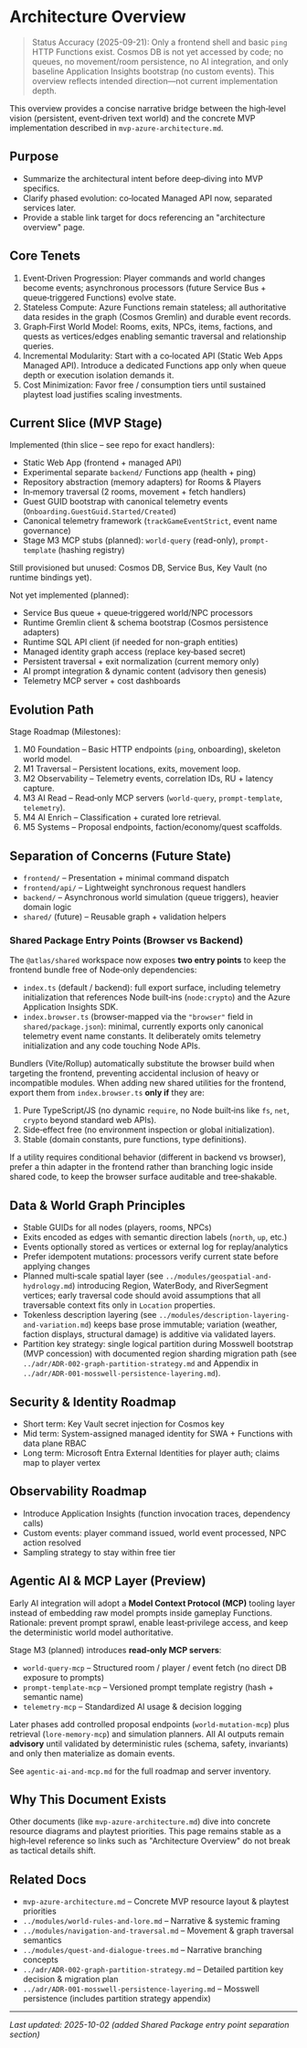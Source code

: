 # Architecture Overview

> Status Accuracy (2025-09-21): Only a frontend shell and basic `ping` HTTP Functions exist. Cosmos DB is not yet accessed by code; no queues, no movement/room persistence, no AI integration, and only baseline Application Insights bootstrap (no custom events). This overview reflects intended direction—not current implementation depth.

This overview provides a concise narrative bridge between the high‑level vision (persistent, event‑driven text world) and the concrete MVP implementation described in `mvp-azure-architecture.md`.

## Purpose

- Summarize the architectural intent before deep‑diving into MVP specifics.
- Clarify phased evolution: co‑located Managed API now, separated services later.
- Provide a stable link target for docs referencing an "architecture overview" page.

## Core Tenets

1. Event‑Driven Progression: Player commands and world changes become events; asynchronous processors (future Service Bus + queue‑triggered Functions) evolve state.
2. Stateless Compute: Azure Functions remain stateless; all authoritative data resides in the graph (Cosmos Gremlin) and durable event records.
3. Graph‑First World Model: Rooms, exits, NPCs, items, factions, and quests as vertices/edges enabling semantic traversal and relationship queries.
4. Incremental Modularity: Start with a co‑located API (Static Web Apps Managed API). Introduce a dedicated Functions app only when queue depth or execution isolation demands it.
5. Cost Minimization: Favor free / consumption tiers until sustained playtest load justifies scaling investments.

## Current Slice (MVP Stage)

Implemented (thin slice – see repo for exact handlers):

- Static Web App (frontend + managed API)
- Experimental separate `backend/` Functions app (health + ping)
- Repository abstraction (memory adapters) for Rooms & Players
- In‑memory traversal (2 rooms, movement + fetch handlers)
- Guest GUID bootstrap with canonical telemetry events (`Onboarding.GuestGuid.Started/Created`)
- Canonical telemetry framework (`trackGameEventStrict`, event name governance)
- Stage M3 MCP stubs (planned): `world-query` (read-only), `prompt-template` (hashing registry)

Still provisioned but unused: Cosmos DB, Service Bus, Key Vault (no runtime bindings yet).

Not yet implemented (planned):

- Service Bus queue + queue‑triggered world/NPC processors
- Runtime Gremlin client & schema bootstrap (Cosmos persistence adapters)
- Runtime SQL API client (if needed for non-graph entities)
- Managed identity graph access (replace key‑based secret)
- Persistent traversal + exit normalization (current memory only)
- AI prompt integration & dynamic content (advisory then genesis)
- Telemetry MCP server + cost dashboards

## Evolution Path

Stage Roadmap (Milestones):

1. M0 Foundation – Basic HTTP endpoints (`ping`, onboarding), skeleton world model.
2. M1 Traversal – Persistent locations, exits, movement loop.
3. M2 Observability – Telemetry events, correlation IDs, RU + latency capture.
4. M3 AI Read – Read‑only MCP servers (`world-query`, `prompt-template`, `telemetry`).
5. M4 AI Enrich – Classification + curated lore retrieval.
6. M5 Systems – Proposal endpoints, faction/economy/quest scaffolds.

## Separation of Concerns (Future State)

- `frontend/` – Presentation + minimal command dispatch
- `frontend/api/` – Lightweight synchronous request handlers
- `backend/` – Asynchronous world simulation (queue triggers), heavier domain logic
- `shared/` (future) – Reusable graph + validation helpers

### Shared Package Entry Points (Browser vs Backend)

The `@atlas/shared` workspace now exposes **two entry points** to keep the frontend bundle free of Node‑only dependencies:

- `index.ts` (default / backend): full export surface, including telemetry initialization that references Node built‑ins (`node:crypto`) and the Azure Application Insights SDK.
- `index.browser.ts` (browser-mapped via the `"browser"` field in `shared/package.json`): minimal, currently exports only canonical telemetry event name constants. It deliberately omits telemetry initialization and any code touching Node APIs.

Bundlers (Vite/Rollup) automatically substitute the browser build when targeting the frontend, preventing accidental inclusion of heavy or incompatible modules. When adding new shared utilities for the frontend, export them from `index.browser.ts` **only if** they are:

1. Pure TypeScript/JS (no dynamic `require`, no Node built‑ins like `fs`, `net`, `crypto` beyond standard web APIs).
2. Side‑effect free (no environment inspection or global initialization).
3. Stable (domain constants, pure functions, type definitions).

If a utility requires conditional behavior (different in backend vs browser), prefer a thin adapter in the frontend rather than branching logic inside shared code, to keep the browser surface auditable and tree‑shakable.

## Data & World Graph Principles

- Stable GUIDs for all nodes (players, rooms, NPCs)
- Exits encoded as edges with semantic direction labels (`north`, `up`, etc.)
- Events optionally stored as vertices or external log for replay/analytics
- Prefer idempotent mutations: processors verify current state before applying changes
- Planned multi‑scale spatial layer (see `../modules/geospatial-and-hydrology.md`) introducing Region, WaterBody, and RiverSegment vertices; early traversal code should avoid assumptions that all traversable context fits only in `Location` properties.
- Tokenless description layering (see `../modules/description-layering-and-variation.md`) keeps base prose immutable; variation (weather, faction displays, structural damage) is additive via validated layers.
- Partition key strategy: single logical partition during Mosswell bootstrap (MVP concession) with documented region sharding migration path (see `../adr/ADR-002-graph-partition-strategy.md` and Appendix in `../adr/ADR-001-mosswell-persistence-layering.md`).

## Security & Identity Roadmap

- Short term: Key Vault secret injection for Cosmos key
- Mid term: System-assigned managed identity for SWA + Functions with data plane RBAC
- Long term: Microsoft Entra External Identities for player auth; claims map to player vertex

## Observability Roadmap

- Introduce Application Insights (function invocation traces, dependency calls)
- Custom events: player command issued, world event processed, NPC action resolved
- Sampling strategy to stay within free tier

## Agentic AI & MCP Layer (Preview)

Early AI integration will adopt a **Model Context Protocol (MCP)** tooling layer instead of embedding raw model prompts inside gameplay Functions. Rationale: prevent prompt sprawl, enable least‑privilege access, and keep the deterministic world model authoritative.

Stage M3 (planned) introduces **read‑only MCP servers**:

- `world-query-mcp` – Structured room / player / event fetch (no direct DB exposure to prompts)
- `prompt-template-mcp` – Versioned prompt template registry (hash + semantic name)
- `telemetry-mcp` – Standardized AI usage & decision logging

Later phases add controlled proposal endpoints (`world-mutation-mcp`) plus retrieval (`lore-memory-mcp`) and simulation planners. All AI outputs remain **advisory** until validated by deterministic rules (schema, safety, invariants) and only then materialize as domain events.

See `agentic-ai-and-mcp.md` for the full roadmap and server inventory.

## Why This Document Exists

Other documents (like `mvp-azure-architecture.md`) dive into concrete resource diagrams and playtest priorities. This page remains stable as a high‑level reference so links such as "Architecture Overview" do not break as tactical details shift.

## Related Docs

- `mvp-azure-architecture.md` – Concrete MVP resource layout & playtest priorities
- `../modules/world-rules-and-lore.md` – Narrative & systemic framing
- `../modules/navigation-and-traversal.md` – Movement & graph traversal semantics
- `../modules/quest-and-dialogue-trees.md` – Narrative branching concepts
- `../adr/ADR-002-graph-partition-strategy.md` – Detailed partition key decision & migration plan
- `../adr/ADR-001-mosswell-persistence-layering.md` – Mosswell persistence (includes partition strategy appendix)

---

_Last updated: 2025-10-02 (added Shared Package entry point separation section)_
